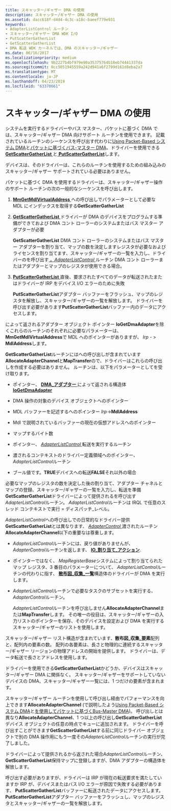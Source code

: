 ```yaml
---
title: スキャッター/ギャザー DMA の使用
description: スキャッター/ギャザー DMA の使用
ms.assetid: dacc618f-d4d4-4c3c-a18c-baeef779e931
keywords:
- AdapterListControl ルーチン
- スキャッター/ギャザー DMA WDK I/O
- PutScatterGatherList
- GetScatterGatherList
- DMA 転送 WDK カーネルでは、DMA のスキャッター/ギャザー
ms.date: 06/16/2017
ms.localizationpriority: medium
ms.openlocfilehash: 9b2227b4bf979e90a35375764b18eb74441337da
ms.sourcegitcommit: 0cc5051945559a242d941a6f2799d161d8eba2a7
ms.translationtype: MT
ms.contentlocale: ja-JP
ms.lasthandoff: 04/23/2019
ms.locfileid: "63370661"
---
```

# <a name="using-scattergather-dma"></a>スキャッター/ギャザー DMA の使用





システムを実行するドライバーやバス マスター、パケットに基づく DMA では、スキャッター/ギャザー DMA 向けサポート ルーチンを使用できます。 記載されているルーチンのシーケンスを呼び出す代わりに[Using Packet-Based システム DMA](using-packet-based-system-dma.md)と[パケットに基づくバス-マスター DMA](using-packet-based-bus-master-dma.md)、ドライバーを使用できる[ **GetScatterGatherList** ](https://msdn.microsoft.com/library/windows/hardware/ff546531)と[ **PutScatterGatherList**](https://msdn.microsoft.com/library/windows/hardware/ff559967)します。

デバイスは、そのドライバーは、これらのルーチンを使用するための組み込みのスキャッター/ギャザー サポートされている必要はありません。

パケットに基づく DMA を使用するドライバーは、スキャッター/ギャザー操作のサポート ルーチンの次の一般的なシーケンスを呼び出します。

1.  [**MmGetMdlVirtualAddress** ](https://msdn.microsoft.com/library/windows/hardware/ff554539)への呼び出しでパラメーターとして必要な MDL にインデックスを取得する**GetScatterGatherList**

2.  [**GetScatterGatherList** ](https://msdn.microsoft.com/library/windows/hardware/ff546531)ドライバーが DMA のデバイスをプログラムする準備ができておよび DMA コント ローラーのシステムまたはバス マスター アダプターが必要

    **GetScatterGatherList** DMA コント ローラーのシステムまたはバス マスター アダプターを割り当て、マップの数を決定しますレジスタが必要なおよびライセンスを割り当てます、スキャッター/ギャザーの一覧を入力し、ドライバーのを呼び出す[  *。AdapterListControl* ](https://msdn.microsoft.com/library/windows/hardware/ff540513)ルーチン DMA コント ローラーまたはアダプターとマップのレジスタが使用できる場合。

3.  [**PutScatterGatherList** ](https://msdn.microsoft.com/library/windows/hardware/ff559967)直後、要求されたすべてのデータが転送されたまたはドライバーが IRP をデバイス I/O エラーのために失敗

    **PutScatterGatherList**アダプター バッファーをフラッシュ、マップのレジスタを解放し、スキャッター/ギャザーの一覧を解放します。 ドライバーを呼び出す必要があります**PutScatterGatherList**バッファー内のデータにアクセスします。

によって返されるアダプター オブジェクト ポインター **IoGetDmaAdapter**を除くこれらのルーチンのそれぞれに必要なパラメーターは、 **MmGetMdlVirtualAddress**で MDL へのポインターがありますが、 *Irp* - &gt; **MdlAddress**します。

**GetScatterGatherList**ルーチンにはへの呼び出しが含まれています**AllocateAdapterChannel**と**MapTransfer**ので、ドライバーはこれらの呼び出しを作成する必要はありません。 ルーチンは、以下をパラメーターとしてを受け取ります。

-   ポインター、 [ **DMA\_アダプター** ](https://msdn.microsoft.com/library/windows/hardware/ff544062)によって返される構造体[ **IoGetDmaAdapter**](https://msdn.microsoft.com/library/windows/hardware/ff549220)

-   DMA 操作の対象のデバイス オブジェクトへのポインター

-   MDL バッファーを記述するへのポインター *Irp*-&gt;**MdlAddress**

-   Mdl で説明されているバッファーの現在の仮想アドレスへのポインター

-   マップするバイト数

-   ポインター、 [ *AdapterListControl* ](https://msdn.microsoft.com/library/windows/hardware/ff540513)転送を実行するルーチン

-   渡されるコンテキストのドライバー定義領域へのポインター、 *AdapterListControl*ルーチン

-   ブール値です。**TRUE**デバイスへの転送**FALSE**それ以外の場合

必要なマップのレジスタの数を決定した後の割り当て、アダプター チャネルとマップの登録、スキャッター/ギャザーの一覧を入力し、転送を準備**GetScatterGatherList**ドライバーによって提供されるを呼び出す*AdapterListControl*ルーチン。 *AdapterListControl*ルーチンは IRQL で任意のスレッド コンテキストで実行 = ディスパッチ\_レベル。

*AdapterListControl*への呼び出しでの日常的なドライバー提供**GetScatterGatherList**とは異なります、 [ *AdapterControl* ](https://msdn.microsoft.com/library/windows/hardware/ff540504)渡されたルーチン**AllocateAdapterChannel**以下の重要なは尊重します。

-   *AdapterListControl*ルーチンには、戻り値がありませんが、 *AdapterControl*ルーチンを返します、 [ **IO\_割り当て\_アクション**](https://msdn.microsoft.com/library/windows/hardware/ff550534).

-   ポインターではなく、 *MapRegisterBase*システムによって割り当てられたマップ レジスタ、3 番目のパラメーターについて、 *AdapterListControl*ルーチンの代わりに指す、 [ **散布図\_収集\_一覧**](https://msdn.microsoft.com/library/windows/hardware/ff563664)構造体のドライバーが DMA を実行します。

-   *AdapterListControl*ルーチンで必要なタスクのサブセットを実行する、 *AdapterControl*ルーチン。

    *AdapterListControl*ルーチンを呼び出しません**AllocateAdapterChannel**または**MapTransfer**します。 その唯一の役目は、スキャッター/ギャザーの入力リストのポインターを保存、そのデバイスを設定および DMA を実行するスキャッター/ギャザーのリストを使用します。

スキャッター/ギャザー リスト構造が含まれています、**散布図\_収集\_要素**配列と、配列内の要素の数。 配列の各要素は、長さと物理的に連続するスキャッター/ギャザー リージョンの物理アドレスの開始を提供します。 ドライバーは、データ転送で長さとアドレスを使用します。

ドライバーを使用できる**GetScatterGatherList**かどうか、デバイスはスキャッター/ギャザー DMA に関係なく。 スキャッター/ギャザーをサポートしていないデバイスの DMA、スキャッター/ギャザー一覧には、1 つだけの要素が含まれます。

スキャッター/ギャザー ルーチンを使用して呼び出し経由でパフォーマンスを向上できます**AllocateAdapterChannel** (で説明したよう[Using Packet-Based システム DMA](using-packet-based-system-dma.md)と[を使用してパケットに基づくBus-Master DMA](using-packet-based-bus-master-dma.md))。 呼び出しとは異なり**AllocateAdapterChannel**、1 つ以上の呼び出し**GetScatterGatherList**デバイス オブジェクトの任意の時点でキューに追加されます。 ドライバーを呼び出すことができます**GetScatterGatherList**する前に同じドライバー オブジェクトで別の DMA 操作用にもう一度その*AdapterListControl*ルーチンの実行が完了しました。

ドライバーによって提供されるから返された場合*AdapterListControl*ルーチン、 **GetScatterGatherList**保持マップに登録しますが、DMA アダプターの構造体を解放します。

呼び出す必要がありますが、ドライバーは IRP が現在の転送要求を満たしていますか IRP が、デバイスまたはバス I/O エラーが原因で失敗する必要があります、 **PutScatterGatherList**バッファーに転送されたデータにアクセスします。 **PutScatterGatherList**アダプター バッファーをフラッシュし、マップのレジスタとスキャッター/ギャザーの一覧を解放します。

 

 




